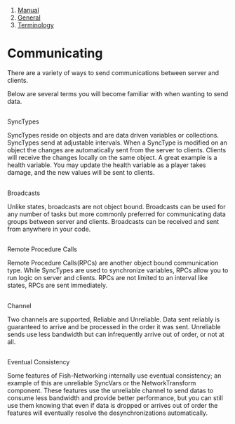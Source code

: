 1.  [Manual](/docs/manual)
3.  [General](/docs/manual/general)
5.  [Terminology](/docs/manual/general/terminology)

# Communicating

There are a variety of ways to send communications between server and clients.

Below are several terms you will become familiar with when wanting to send data.

## 


SyncTypes

SyncTypes reside on objects and are data driven variables or collections. SyncTypes send at adjustable intervals. When a SyncType is modified on an object the changes are automatically sent from the server to clients. Clients will receive the changes locally on the same object. A great example is a health variable. You may update the health variable as a player takes damage, and the new values will be sent to clients.

## 


Broadcasts

Unlike states, broadcasts are not object bound. Broadcasts can be used for any number of tasks but more commonly preferred for communicating data groups between server and clients. Broadcasts can be received and sent from anywhere in your code.

## 


Remote Procedure Calls

Remote Procedure Calls(RPCs) are another object bound communication type. While SyncTypes are used to synchronize variables, RPCs allow you to run logic on server and clients. RPCs are not limited to an interval like states, RPCs are sent immediately.

## 


Channel

Two channels are supported, Reliable and Unreliable. Data sent reliably is guaranteed to arrive and be processed in the order it was sent. Unreliable sends use less bandwidth but can infrequently arrive out of order, or not at all.

## 


Eventual Consistency

Some features of Fish-Networking internally use eventual consistency; an example of this are unreliable SyncVars or the NetworkTransform component. These features use the unreliable channel to send datas to consume less bandwidth and provide better performance, but you can still use them knowing that even if data is dropped or arrives out of order the features will eventually resolve the desynchronizations automatically.